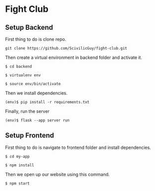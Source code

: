 # Fight Club

## Setup Backend

First thing to do is clone repo.

```git clone https://github.com/ScivilicGuy/fight-club.git```

Then create a virtual environment in backend folder and activate it.

```$ cd backend```

```$ virtualenv env```

```$ source env/bin/activate```

Then we install dependencies.

```(env)$ pip install -r requirements.txt```

Finally, run the server

```(env)$ flask --app server run```


## Setup Frontend

First thing to do is navigate to frontend folder and install dependencies.

```$ cd my-app```

```$ npm install```

Then we open up our website using this command.

```$ npm start```


